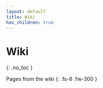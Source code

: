 ```yaml
---
layout: default
title: Wiki
has_children: true
---
```


# Wiki
{: .no_toc }

Pages from the wiki
{: .fs-6 .fw-300 }
